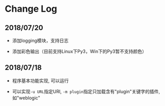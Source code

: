 # Change Log

## 2018/07/20

- 添加logging模块，支持日志

- 添加彩色输出（目前支持Linux下Py3，Win下的Py3暂不支持颜色）


## 2018/07/18

- 程序基本功能实现, 可以运行

- 可以实现`-u URL`指定URl, `-m plugin`指定只加载含有"plugin"关键字的插件, 如"weblogic"